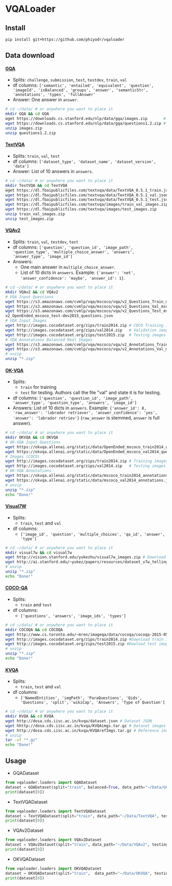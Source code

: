 # VQALoader

## Install

```bash
pip install git+https://github.com/phiyodr/vqaloader
```


## Data download


#### [GQA](https://cs.stanford.edu/people/dorarad/gqa/download.html)

* Splits: `challenge`, `submission`, `test`, `testdev`, `train`, `val`
* df columns: `['semantic', 'entailed', 'equivalent', 'question', 'imageId',
       'isBalanced', 'groups', 'answer', 'semanticStr', 'annotations', 'types',
       'fullAnswer'`
* Answer: One answer in `answer`.


```bash
# cd ~/data/ # or anywhere you want to place it
mkdir GQA && cd GQA
ẁget https://downloads.cs.stanford.edu/nlp/data/gqa/images.zip       # Download Images (20.3 GB images)
wget https://downloads.cs.stanford.edu/nlp/data/gqa/questions1.2.zip # Download Questions (1.4 GB questions)
unzip images.zip
unzip questions1.2.zip
``````

#### [TextVQA](https://textvqa.org/dataset/)

* Splits: `train`, `val`, `test`
* df columns: `['dataset_type', 'dataset_name', 'dataset_version', 'data']`
* Answer: List of 10 answers in `answers`.


```bash
# cd ~/data/ # or anywhere you want to place it
mkdir TextVQA && cd TextVQA
ẁget https://dl.fbaipublicfiles.com/textvqa/data/TextVQA_0.5.1_train.json # Training set 34,602 questions (103 MB)
wget https://dl.fbaipublicfiles.com/textvqa/data/TextVQA_0.5.1_val.json   # Validation set 5,000 questions (16MB)
wget https://dl.fbaipublicfiles.com/textvqa/data/TextVQA_0.5.1_test.json  # Test set 5,734 questions (13MB)
wget https://dl.fbaipublicfiles.com/textvqa/images/train_val_images.zip   # Training set 21,953 images (6.6 GB)
wget https://dl.fbaipublicfiles.com/textvqa/images/test_images.zip        # Test set 3,289 images (926MB)
unzip train_val_images.zip
unzip test_images.zip
``````

#### [VQAv2](https://visualqa.org/download.html)

* Splits: `train`, `val`, `testdev`, `test`
* df columns: `['question', 'question_id', 'image_path', 'question_type', 'multiple_choice_answer', 'answers', 'answer_type', 'image_id']`
* Answers:
    * One main answer in `multiple_choice_answer`.
    * List of 10 dicts in `answers`. Example: `{'answer': 'net', 'answer_confidence': 'maybe', 'answer_id': 1}`.


```bash
# cd ~/data/ # or anywhere you want to place it
mkdir VQAv2 && cd VQAv2
# VQA Input Questions
wget https://s3.amazonaws.com/cvmlp/vqa/mscoco/vqa/v2_Questions_Train_mscoco.zip # Training questions 2017 v2.0* 443,757 questions 
wget https://s3.amazonaws.com/cvmlp/vqa/mscoco/vqa/v2_Questions_Val_mscoco.zip   # Validation questions 2017 v2.0* 214,354 questions 
wget https://s3.amazonaws.com/cvmlp/vqa/mscoco/vqa/v2_Questions_Test_mscoco.zip  # Testing questions 2017 v2.0 447,793 questions 
v2_OpenEnded_mscoco_test-dev2015_questions.json 
# VQA Input Images
wget http://images.cocodataset.org/zips/train2014.zip # COCO Training images 82,783 images 
wget http://images.cocodataset.org/zips/val2014.zip   # Validation images 40,504 images 
wget http://images.cocodataset.org/zips/test2015.zip  # Testing images 81,434 images 
# VQA Annotations Balanced Real Images
wget https://s3.amazonaws.com/cvmlp/vqa/mscoco/vqa/v2_Annotations_Train_mscoco.zip # Training annotations 2017 v2.0* 4,437,570 answers 
wget https://s3.amazonaws.com/cvmlp/vqa/mscoco/vqa/v2_Annotations_Val_mscoco.zip   # Validation annotations 2017 v2.0* 2,143,540 answers 
# unzip
unzip "*.zip"
``````

#### [OK-VQA](https://okvqa.allenai.org/download.html)

* Splits:
    * `train` for training
    * `test` for testing. Authors call the file "val" and state it is for testing. 
* df columns: `['question', 'question_id', 'image_path', 'answer_type', 'question_type',
       'answers', 'image_id']`
* Answers: List of 10 dicts in `answers`. Example: `{'answer_id': 8, 'raw_answer': 'labrador retriever', 'answer_confidence': 'yes', 'answer': 'labrador retriev'}` (`raw_answer` is stemmed, `answer` is full answer).

```bash
# cd ~/data/ # or anywhere you want to place it
mkdir OKVQA && cd OKVQA
# OK-VQA Input Questions
wget https://okvqa.allenai.org/static/data/OpenEnded_mscoco_train2014_questions.json # Training questions
wget https://okvqa.allenai.org/static/data/OpenEnded_mscoco_val2014_questions.json   # Testing questions
# Images (COCO)
wget http://images.cocodataset.org/zips/train2014.zip # Training images
wget http://images.cocodataset.org/zips/val2014.zip   # Testing images
# OK-VQA Annotations
wget https://okvqa.allenai.org/static/data/mscoco_train2014_annotations.json # Training annotations (v1.1 updated 7/29/2020)
wget https://okvqa.allenai.org/static/data/mscoco_val2014_annotations.json   # Testing annotations (v1.1 updated 7/29/2020)
# unzip
unzip "*.zip"
echo "Done!"
``````

#### [Visual7W](http://ai.stanford.edu/~yukez/visual7w/)

* Splits:
    * `train`, `test` and `val` 
* df columns:
    * `['image_id', 'question', 'multiple_choices', 'qa_id', 'answer', 'type']`
```bash
# cd ~/data/ # or anywhere you want to place it
mkdir visual7w && cd visual7w
wget http://vision.stanford.edu/yukezhu/visual7w_images.zip # Download COCO Images (1.7 GB images)
wget http://ai.stanford.edu/~yukez/papers/resources/dataset_v7w_telling.zip #Telling QA
# unzip
unzip "*.zip"
echo "Done!"
``````

#### [COCO-QA](http://www.cs.toronto.edu/~mren/research/imageqa/data/cocoqa/)

* Splits:
    * `train` and `test`
* df columns:
    * `['questions', 'answers', 'image_ids', 'types']`    
```bash
# cd ~/data/ # or anywhere you want to place it
mkdir COCOQA && cd COCOQA
wget http://www.cs.toronto.edu/~mren/imageqa/data/cocoqa/cocoqa-2015-05-17.zip # Download train and test split
wget http://images.cocodataset.org/zips/train2014.zip #Download train images
wget http://images.cocodataset.org/zips/test2015.zip #Dowload test images
# unzip
unzip "*.zip"
echo "Done!"
``````

#### [KVQA](https://malllabiisc.github.io/resources/kvqa/)

* Splits:
    * `train`, `test` and `val`
* df columns:
    * `['NamedEntities', 'imgPath', 'ParaQuestions', 'Qids',
      'Questions', 'split', 'wikiCap', 'Answers', 'Type of Question']`
```bash
# cd ~/data/ # or anywhere you want to place it
mkdir KVQA && cd KVQA
wget http://dosa.cds.iisc.ac.in/kvqa/dataset.json # Dataset JSON
wget hhttp://dosa.cds.iisc.ac.in/kvqa/KVQAimgs.tar.gz # Dataset images (25 GB)
wget http://dosa.cds.iisc.ac.in/kvqa/KVQArefImgs.tar.gz # Reference images (61 GB)
# unzip
tar -xf "*.gz"
echo "Done!"
``````

## Usage

* GQADataset

```python
from vqaloader.loaders import GQADataset
dataset = GQADataset(split="train", balanced=True, data_path="~/Data/GQA", testing=False)
print(dataset[0])
```

* TextVQADataset

```python
from vqaloader.loaders import TextVQADataset
dataset = TextVQADataset(split="train", data_path="~/Data/TextVQA", testing=False)
print(dataset[0])
```


* VQAv2Dataset

```python
from vqaloader.loaders import VQAv2Dataset
dataset = VQAv2Dataset(split="train", data_path="~/Data/VQAv2", testing=False)
print(dataset[0])
```

* OKVQADataset

 ```python  
from vqaloader.loaders import OKVQADataset 
dataset = OKVQADataset(split="train",  data_path="~/Data/OKVQA", testing=False)
print(dataset[0])  
```